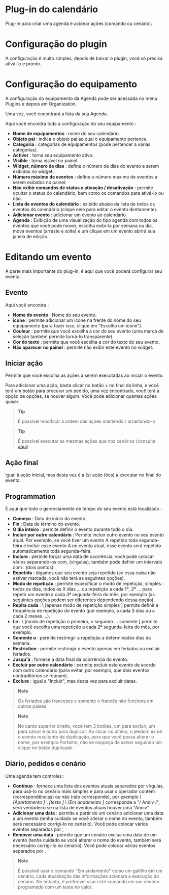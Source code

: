 # Plug-in do calendário

Plug-in para criar uma agenda e acionar ações (comando ou cenário).

# Configuração do plugin

A configuração é muito simples, depois de baixar o plugin, você só precisa ativá-lo e pronto..

# Configuração do equipamento

A configuração do equipamento da Agenda pode ser acessada no menu Plugins e depois em Organization.

Uma vez, você encontrará a lista da sua Agenda.

Aqui você encontra toda a configuração do seu equipamento :

-   **Nome de equipamentos** : nome do seu calendário.
-   **Objeto pai** : indica o objeto pai ao qual o equipamento pertence.
-   **Categoria** : categorias de equipamentos (pode pertencer a várias categorias).
-   **Activer** : torna seu equipamento ativo.
-   **Visible** : torna visível no painel.
-   **Widget, número de dias** : define o número de dias do evento a serem exibidos no widget.
-   **Número máximo de eventos** : define o número máximo de eventos a serem exibidos no painel.
-   **Não exibir comandos de status e ativação / desativação** : permite ocultar o status do calendário, bem como os comandos para ativá-lo ou não.
-   **Lista de eventos do calendário** : exibido abaixo da lista de todos os eventos do calendário (clique nele para editar o evento diretamente).
-   **Adicionar evento** : adicionar um evento ao calendário.
-   **Agenda** : Exibição de uma visualização do tipo agenda com todos os eventos que você pode mover, escolha exibi-la por semana ou dia, mova eventos (arraste e solte) e um clique em um evento abrirá sua janela de edição.

# Editando um evento

A parte mais importante do plug-in, é aqui que você poderá configurar seu evento.

## Evento

Aqui você encontra :

-   **Nome do evento** : Nome do seu evento.
-   **ícone** : permite adicionar um ícone na frente do nome do seu equipamento (para fazer isso, clique em "Escolha um ícone").
-   **Couleur** : permite que você escolha a cor do seu evento (uma marca de seleção também permite torná-lo transparente).
-   **Cor do texto** : permite que você escolha a cor do texto do seu evento.
-   **Não aparecer no painel** : permite não exibir este evento no widget.

## Iniciar ação

Permite que você escolha as ações a serem executadas ao iniciar o evento.

Para adicionar uma ação, basta clicar no botão + no final da linha, e você terá um botão para procurar um pedido, uma vez encontrado, você terá a opção de opções, se houver algum. Você pode adicionar quantas ações quiser.

> **Tip**
>
> É possível modificar a ordem das ações mantendo / arrastando-o


> **Tip**
>
>É possível executar as mesmas ações que nos cenários (consulte [aqui](https://jeedom.github.io/core/pt_PT/scenario))

## Ação final

Igual à ação inicial, mas desta vez é a (s) ação (ões) a executar no final do evento.

## Programmation

É aqui que todo o gerenciamento de tempo do seu evento está localizado :

-   **Começo** : Data de início do evento.
-   **Fin** : Data de término do evento.
-   **O dia inteiro** : permite definir o evento durante todo o dia.
-   **Incluir por outro calendário** : Permite incluir outro evento no seu evento atual. Por exemplo, se você tiver um evento A repetido toda segunda-feira e incluir esse evento A no evento atual, esse evento será repetido automaticamente toda segunda-feira.
-   **Inclure** : permite forçar uma data de ocorrência, você pode colocar vários separando-os com, (vírgulas), também pode definir um intervalo com : (dois pontos).
-   **Repetida** : digamos que seu evento seja repetido (se essa caixa não estiver marcada, você não terá as seguintes opções).
-   **Modo de repetição** : permite especificar o modo de repetição, simples : todos os dias, todos os X dias ... ou repetição a cada 1º, 2º ... para repetir um evento a cada 3ª segunda-feira do mês, por exemplo (as seguintes opções podem ser diferentes dependendo dessa opção).
-   **Repita cada** : \ [apenas modo de repetição simples \] permite definir a frequência de repetição do evento (por exemplo, a cada 3 dias ou a cada 2 meses ...).
-   **Le** : \ [modo de repetição o primeiro, o segundo ... somente \] permite que você escolha uma repetição a cada 2ª segunda-feira do mês, por exemplo.
-   **Somente o** : permite restringir a repetição a determinados dias da semana.
-   **Restriction** : permite restringir o evento apenas em feriados ou excluir feriados.
-   **Jusqu'à** : fornece a data final da ocorrência do evento.
-   **Excluir por outro calendário** : permite excluir este evento de acordo com outro calendário (para evitar, por exemplo, que dois eventos contraditórios se reúnam).
-   **Exclure** : igual a "Incluir", mas desta vez para excluir datas.

> **Note**
>
> Os feriados são franceses e somente o francês não funciona em outros países

> **Note**
>
> No canto superior direito, você tem 3 botões, um para excluir, um para salvar e outro para duplicar. Ao clicar no último, o jeedom exibe o evento resultante da duplicação, para que você possa alterar o nome, por exemplo.Portanto, não se esqueça de salvar seguindo um clique no botão duplicado

## Diário, pedidos e cenário

Uma agenda tem controles :

-   **Contínuo** : fornece uma lista dos eventos atuais separados por vírgulas, para usá-lo no cenário mais simples e para usar o operador contém (correspondências) ou não (não corresponde), por exemplo *\ [Apartamento \] \ [teste \] \ [Em andamento \]* corresponde a "/ Anniv /", será verdadeiro se na lista de eventos atuais houver uma "Anniv"
- **Adicionar uma data** : permite a partir de um cenário adicionar uma data a um evento (tenha cuidado se você alterar o nome do evento, também será necessário corrigi-lo no cenário). Você pode colocar vários eventos separados por ,
- **Remover uma data** : permite que um cenário exclua uma data de um evento (tenha cuidado se você alterar o nome do evento, também será necessário corrigi-lo no cenário). Você pode colocar vários eventos separados por ,

> **Note**
>
> É possível usar o comando "Em andamento" como um gatilho em um cenário, cada atualização das informações acionará a execução do cenário. No entanto, é preferível usar este comando em um cenário programado com um teste no valor.
